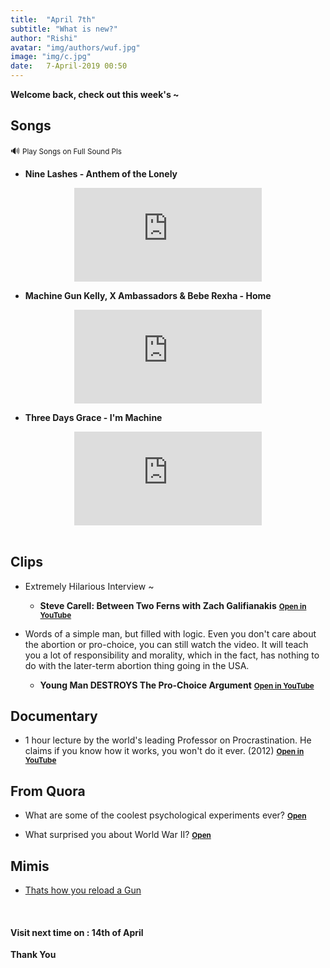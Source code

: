 ```yaml
---
title:  "April 7th"
subtitle: "What is new?"
author: "Rishi"
avatar: "img/authors/wuf.jpg"
image: "img/c.jpg"
date:   7-April-2019 00:50
---
```


__Welcome back, check out this week's ~__

## Songs

🔊 <small>Play Songs on Full Sound Pls</small>

- __Nine Lashes - Anthem of the Lonely__

<center><iframe src="https://www.youtube.com/embed/kgS1zjvCPF4?list=RDMwiYfNyC81A" frameborder="0" allow="accelerometer; autoplay; encrypted-media; gyroscope; picture-in-picture" allowfullscreen></iframe></center>

- __Machine Gun Kelly, X Ambassadors & Bebe Rexha - Home__

<center><iframe src="https://www.youtube.com/embed/IumYMCllMsM?list=RDMwiYfNyC81A" frameborder="0" allow="accelerometer; autoplay; encrypted-media; gyroscope; picture-in-picture" allowfullscreen></iframe></center>

- __Three Days Grace - I'm Machine__

<center><iframe src="https://www.youtube.com/embed/8Zx6RXGNISk?list=RDMwiYfNyC81A" frameborder="0" allow="accelerometer; autoplay; encrypted-media; gyroscope; picture-in-picture" allowfullscreen></iframe></center>

<br>


## Clips

- Extremely Hilarious Interview ~

	- __Steve Carell: Between Two Ferns with Zach Galifianakis__ <a href="https://youtu.be/1c-3FQap7iw" target="_blank"><small><b>Open in YouTube</b></small></a>

- Words of a simple man, but filled with logic. Even you don't care about the abortion or pro-choice, you can still watch the video. It will teach you a lot of responsibility and morality, which in the fact, has nothing to do with the later-term abortion thing going in the USA.

	- __Young Man DESTROYS The Pro-Choice Argument__ <a href="https://youtu.be/OqS4qFc_I6A" target="_blank"><small><b>Open in YouTube</b></small></a>

## Documentary

- 1 hour lecture by the world's leading Professor on Procrastination. He claims if you know how it works, you won't do it ever. (2012)
<a href="https://www.youtube.com/watch?v=mhFQA998WiA"><small><b>Open in YouTube</b></small></a>

## From Quora

- What are some of the coolest psychological experiments ever? <a href="https://qr.ae/TW1Wyi" target="_blank"><small><b>Open</b></small></a>

- What surprised you about World War II? <a href="https://qr.ae/TW1WYp" target="_blank"><small><b>Open</b></small></a>

## Mimis

- [Thats how you reload a Gun](https://img-9gag-fun.9cache.com/photo/aWY2vnA_460svvp9.webm)

<br>

#### __Visit next time on :__ __14th of April__

__Thank You__
